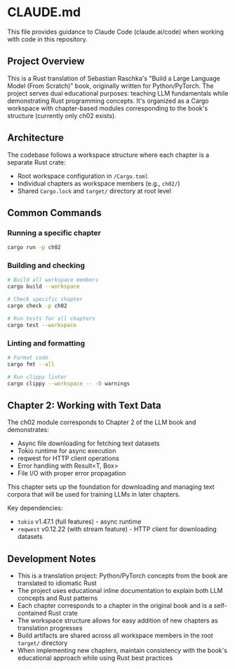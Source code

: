 # CLAUDE.md

This file provides guidance to Claude Code (claude.ai/code) when working with code in this repository.

## Project Overview

This is a Rust translation of Sebastian Raschka's "Build a Large Language Model (From Scratch)" book, originally written for Python/PyTorch. The project serves dual educational purposes: teaching LLM fundamentals while demonstrating Rust programming concepts. It's organized as a Cargo workspace with chapter-based modules corresponding to the book's structure (currently only ch02 exists).

## Architecture

The codebase follows a workspace structure where each chapter is a separate Rust crate:
- Root workspace configuration in `/Cargo.toml`
- Individual chapters as workspace members (e.g., `ch02/`)
- Shared `Cargo.lock` and `target/` directory at root level

## Common Commands

### Running a specific chapter
```bash
cargo run -p ch02
```

### Building and checking
```bash
# Build all workspace members
cargo build --workspace

# Check specific chapter
cargo check -p ch02

# Run tests for all chapters
cargo test --workspace
```

### Linting and formatting
```bash
# Format code
cargo fmt --all

# Run clippy linter
cargo clippy --workspace -- -D warnings
```

## Chapter 2: Working with Text Data

The ch02 module corresponds to Chapter 2 of the LLM book and demonstrates:
- Async file downloading for fetching text datasets
- Tokio runtime for async execution
- reqwest for HTTP client operations
- Error handling with Result<T, Box<dyn Error>>
- File I/O with proper error propagation

This chapter sets up the foundation for downloading and managing text corpora that will be used for training LLMs in later chapters.

Key dependencies:
- `tokio` v1.47.1 (full features) - async runtime
- `reqwest` v0.12.22 (with stream feature) - HTTP client for downloading datasets

## Development Notes

- This is a translation project: Python/PyTorch concepts from the book are translated to idiomatic Rust
- The project uses educational inline documentation to explain both LLM concepts and Rust patterns
- Each chapter corresponds to a chapter in the original book and is a self-contained Rust crate
- The workspace structure allows for easy addition of new chapters as translation progresses
- Build artifacts are shared across all workspace members in the root `target/` directory
- When implementing new chapters, maintain consistency with the book's educational approach while using Rust best practices